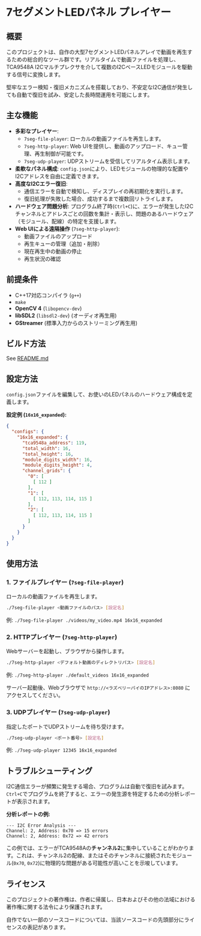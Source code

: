 # 7セグメントLEDパネル プレイヤー

## 概要

このプロジェクトは、自作の大型7セグメントLEDパネルアレイで動画を再生するための総合的なツール群です。リアルタイムで動画ファイルを処理し、TCA9548A I2Cマルチプレクサを介して複数のI2CベースLEDモジュールを駆動する信号に変換します。

堅牢なエラー検知・復旧メカニズムを搭載しており、不安定なI2C通信が発生しても自動で復旧を試み、安定した長時間運用を可能にします。

## 主な機能

- **多彩なプレイヤー**:
  - `7seg-file-player`: ローカルの動画ファイルを再生します。
  - `7seg-http-player`: Web UIを提供し、動画のアップロード、キュー管理、再生制御が可能です。
  - `7seg-udp-player`: UDPストリームを受信してリアルタイム表示します。
- **柔軟なパネル構成**: `config.json`により、LEDモジュールの物理的な配置やI2Cアドレスを自由に定義できます。
- **高度なI2Cエラー復旧**:
  - 通信エラーを自動で検知し、ディスプレイの再初期化を実行します。
  - 復旧処理が失敗した場合、成功するまで複数回リトライします。
- **ハードウェア問題分析**: プログラム終了時(`Ctrl+C`)に、エラーが発生したI2Cチャンネルとアドレスごとの回数を集計・表示し、問題のあるハードウェア（モジュール、配線）の特定を支援します。
- **Web UIによる遠隔操作** (`7seg-http-player`):
  - 動画ファイルのアップロード
  - 再生キューの管理（追加・削除）
  - 現在再生中の動画の停止
  - 再生状況の確認

## 前提条件

- C++17対応コンパイラ (`g++`)
- `make`
- **OpenCV 4** (`libopencv-dev`)
- **libSDL2** (`libsdl2-dev`) (オーディオ再生用)
- **GStreamer** (標準入力からのストリーミング再生用)

## ビルド方法

See [README.md](README.md)

## 設定方法

`config.json`ファイルを編集して、お使いのLEDパネルのハードウェア構成を定義します。

**設定例 (`16x16_expanded`):**

```json
{
  "configs": {
    "16x16_expanded": {
      "tca9548a_address": 119,
      "total_width": 16,
      "total_height": 16,
      "module_digits_width": 16,
      "module_digits_height": 4,
      "channel_grids": {
        "0": [
          [ 112 ]
        ],
        "1": [
          [ 112, 113, 114, 115 ]
        ],
        "2": [
          [ 112, 113, 114, 115 ]
        ]
      }
    }
  }
}
```

## 使用方法

### 1. ファイルプレイヤー (`7seg-file-player`)

ローカルの動画ファイルを再生します。

```bash
./7seg-file-player <動画ファイルのパス> [設定名]
```
例: `./7seg-file-player ./videos/my_video.mp4 16x16_expanded`

### 2. HTTPプレイヤー (`7seg-http-player`)

Webサーバーを起動し、ブラウザから操作します。

```bash
./7seg-http-player <デフォルト動画のディレクトリパス> [設定名]
```

例: `./7seg-http-player ./default_videos 16x16_expanded`

サーバー起動後、Webブラウザで `http://<ラズベリーパイのIPアドレス>:8080` にアクセスしてください。

### 3. UDPプレイヤー (`7seg-udp-player`)

指定したポートでUDPストリームを待ち受けます。

```bash
./7seg-udp-player <ポート番号> [設定名]
```
例: `./7seg-udp-player 12345 16x16_expanded`

## トラブルシューティング

I2C通信エラーが頻繁に発生する場合、プログラムは自動で復旧を試みます。`Ctrl+C`でプログラムを終了すると、エラーの発生源を特定するための分析レポートが表示されます。

**分析レポートの例:**

```
--- I2C Error Analysis ---
Channel: 2, Address: 0x70 => 15 errors
Channel: 2, Address: 0x72 => 42 errors
```

この例では、エラーがTCA9548Aの**チャンネル2**に集中していることがわかります。これは、チャンネル2の配線、またはそのチャンネルに接続されたモジュール(`0x70`, `0x72`)に物理的な問題がある可能性が高いことを示唆しています。

## ライセンス

このプロジェクトの著作権は、作者に帰属し、日本およびその他の法域における著作権に関する法令により保護されます。

自作でない一部のソースコードについては、当該ソースコードの先頭部分にライセンスの表記があります。
